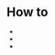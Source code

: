 # How to

 - [Node.js Lambda deployment]: https://github.com/n1654/simple-localstack-lambda/blob/main/nodejs/README.md

 - [Python Lambda deployment]: https://github.com/n1654/simple-localstack-lambda/blob/main/python/README.md

 - [Python Lambda + API GW deployment]: https://github.com/n1654/simple-localstack-lambda/blob/main/python_and_api_gw/README.md
